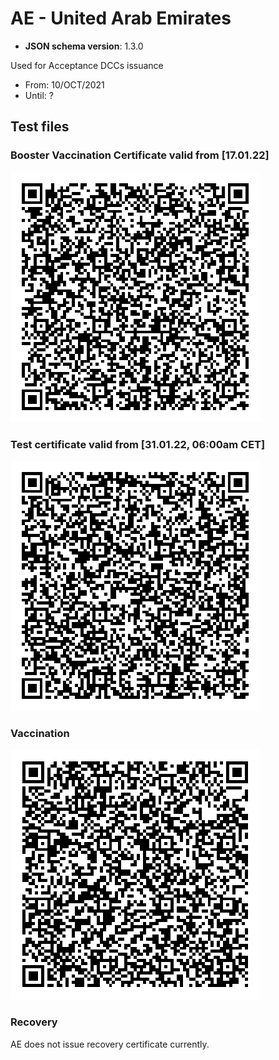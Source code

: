 # AE - United Arab Emirates

* **JSON schema version**: 1.3.0

Used for Acceptance DCCs issuance
* From: 10/OCT/2021
* Until: ?

## Test files

### Booster Vaccination Certificate valid from [17.01.22]

![VAC](VAC_BOOSTER.png)

### Test certificate valid from [31.01.22, 06:00am CET]

![TEST](TEST_20220131.png)

### Vaccination

![VAC](VAC.png)

### Recovery

AE does not issue recovery certificate currently.
